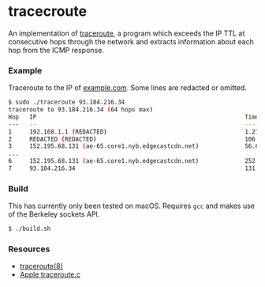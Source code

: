 # tracecroute

An implementation of [traceroute](https://en.wikipedia.org/wiki/Traceroute), a
program which exceeds the IP TTL at consecutive hops through the network and
extracts information about each hop from the ICMP response.

### Example

Traceroute to the IP of [example.com](https://example.com). Some lines are
redacted or omitted.

```sh
$ sudo ./traceroute 93.184.216.34
traceroute to 93.184.216.34 (64 hops max)
Hop   IP                                                           Time (ms)
---   --                                                           ---------
1     192.168.1.1 (REDACTED)                                       1.277588
2     REDACTED (REDACTED)                                          106.336548
3     152.195.68.131 (ae-65.core1.nyb.edgecastcdn.net)             56.671997
...
6     152.195.68.131 (ae-65.core1.nyb.edgecastcdn.net)             252.158569
7     93.184.216.34                                                131.640991
```

### Build

This has currently only been tested on macOS. Requires `gcc` and makes use of
the Berkeley sockets API.

```sh
$ ./build.sh
```

### Resources
- [traceroute(8)](https://linux.die.net/man/8/traceroute)
- [Apple traceroute.c](https://opensource.apple.com/source/network_cmds/network_cmds-77/traceroute.tproj/traceroute.c.auto.html)
